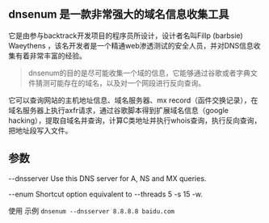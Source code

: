 ## dnsenum 是一款非常强大的域名信息收集工具
它是由参与backtrack开发项目的程序员所设计，设计者名叫Fillp (barbsie) Waeythens ，该名开发者是一个精通web渗透测试的安全人员，并对DNS信息收集有着非常丰富的经验。

> dnsenum的目的是尽可能收集一个域的信息，它能够通过谷歌或者字典文件猜测可能存在的域名，以及对一个网段进行反向查询。

它可以查询网站的主机地址信息、域名服务器、mx record（函件交换记录），在域名服务器上执行axfr请求，通过谷歌脚本得到扩展域名信息（google hacking），提取自域名并查询，计算C类地址并执行whois查询，执行反向查询，把地址段写入文件。


## 参数
  --dnsserver     <server>
            Use this DNS server for A, NS and MX queries.

  --enum        Shortcut option equivalent to --threads 5 -s 15 -w.


使用 示例
`dnsenum --dnsserver 8.8.8.8 baidu.com`